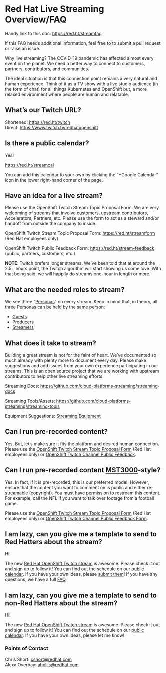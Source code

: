 # Red Hat Live Streaming Overview/FAQ

Handy link to this doc: https://red.ht/streamfaq

If this FAQ needs additional information, feel free to to submit a pull request or raise an issue.

Why live streaming? The COVID-19 pandemic has affected almost every event on the planet. We need a better way to connect to customers, partners, contributors, and communities.

The ideal situation is that this connection point remains a very natural and human experience. Think of it as a TV show with a live studio audience (in the form of chat) for all things Kubernetes and OpenShift but, a more relaxed environment where people are human and relatable.

## What’s our Twitch URL?

Shortened: https://red.ht/twitch  
Direct: https://www.twitch.tv/redhatopenshift

## Is there a public calendar?

Yes!

https://red.ht/streamcal

You can add this calendar to your own by clicking the “+Google Calendar” icon in the lower right-hand corner of the page.

## Have an idea for a live stream?

Please use the OpenShift Twitch Stream Topic Proposal Form. We are very welcoming of streams that involve customers, upstream contributors, Accelerators, Partners, etc. Please use the form to act as a steward and/or handoff from outside the company to inside.

OpenShift Twitch Stream Topic Proposal Form:
https://red.ht/streamform (Red Hat employees only)

OpenShift Twitch Public Feedback Form:
https://red.ht/stream-feedback (public, partners, customers, etc.)

**NOTE**: Twitch prefers longer streams. We’ve been told that at around the 2.5+ hours point, the Twitch algorithm will start showing us some love. With that being said, we will happily do streams one-hour in length or more.

## What are the needed roles to stream?

We see three “[Personas](https://github.com/cloud-platforms-streaming/streaming-docs#personas)” on every stream. Keep in mind that, in theory, all three Personas can be held by the same person:

* [Guests](https://github.com/cloud-platforms-streaming/streaming-docs#guests)
* [Producers](https://github.com/cloud-platforms-streaming/streaming-docs#producers)
* [Streamers](https://github.com/cloud-platforms-streaming/streaming-docs#streamers)

## What does it take to stream?

Building a great stream is not for the faint of heart. We’ve documented so much already with plenty more to document every day. Please make suggestions and add issues from your own experience participating in our streams. This is an open source project that we are working with upstream contributors to help other live streaming efforts.

Streaming Docs: https://github.com/cloud-platforms-streaming/streaming-docs

Streaming Tools/Assets: https://github.com/cloud-platforms-streaming/streaming-tools

Equipment Suggestions: [Streaming Equipment](pdf/streaming-equipment.pdf)

## Can I run pre-recorded content?

Yes. But, let’s make sure it fits the platform and desired human connection. Please use the [OpenShift Twitch Stream Topic Proposal Form](https://red.ht/streamform) (Red Hat employees only) or [OpenShift Twitch Channel Public Feedback](https://red.ht/stream-feedback).

## Can I run pre-recorded content [MST3000](https://en.wikipedia.org/wiki/Mystery_Science_Theater_3000)-style?

Yes. In fact, if it is pre-recorded, this is our preferred model. However, ensure that the content you want to comment on is public and either re-streamable (copyright).  You must have permission to restream this content. For example, call the NFL if you want to talk over footage from a football game.

Please use the [OpenShift Twitch Stream Topic Proposal Form](https://red.ht/streamform) (Red Hat employees only) or [OpenShift Twitch Channel Public Feedback Form](https://red.ht/stream-feedback).

## I am lazy, can you give me a template to send to Red Hatters about the stream?

Hi!

The new [Red Hat OpenShift Twitch stream][1] is awesome. Please check it out and sign up to follow it! You can find out the schedule on our [public calendar][2]. If you have your own ideas, please [submit them][3]! If you have any questions, we have a full [FAQ][4].

## I am lazy, can you give me a template to send to non-Red Hatters about the stream?

Hi!

The new [Red Hat OpenShift Twitch stream][1] is awesome. Please check it out and sign up to follow it! You can find out the schedule on our [public calendar][2]. If you have your own ideas, please let me know!

[1]: https://red.ht/twitch
[2]: https://red.ht/streamcal
[3]: https://red.ht/streamform
[4]: https://red.ht/streamfaq

### Points of Contact

Chris Short: cshort@redhat.com  
Alexa Overbay: ahollis@redhat.com
